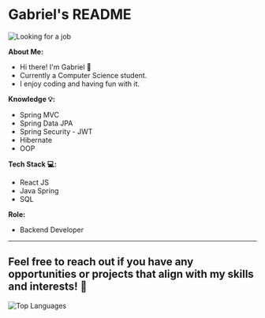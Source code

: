 # Gabriel's README

![Looking for a job](https://img.shields.io/badge/Looking_for_a_job-Yes!-green)

**About Me:**
- Hi there! I'm Gabriel 🧐
- Currently a Computer Science student.
- I enjoy coding and having fun with it.

**Knowledge 💡:**
- Spring MVC
- Spring Data JPA
- Spring Security - JWT
- Hibernate
- OOP

**Tech Stack 💻:**
- React JS
- Java Spring
- SQL

**Role:**
- Backend Developer

---

Feel free to reach out if you have any opportunities or projects that align with my skills and interests! 🚀
---
![Top Languages](https://github-readme-stats.vercel.app/api/top-langs/?username=Ga5000&layout=compact&theme=dark)

